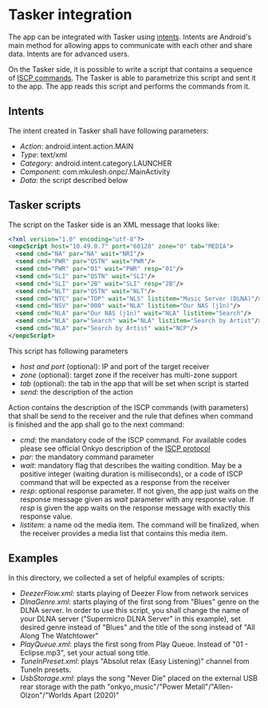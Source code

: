 # Tasker integration

The app can be integrated with Tasker using [intents](https://tasker.joaoapps.com/userguide/en/intents.html). 
Intents are Android's main method for allowing apps to communicate with each other and share data. 
Intents are for advanced users.

On the Tasker side, it is possible to write a script that contains a sequence of 
[ISCP commands](https://github.com/mkulesh/onpc/blob/master/doc/ISCP_AVR_140.xlsx). 
The Tasker is able to parametrize this script and sent it to the app. The app reads this script 
and performs the commands from it.

## Intents
The intent created in Tasker shall have following parameters:
- _Action_: android.intent.action.MAIN
- _Type_: text/xml
- _Category_: android.intent.category.LAUNCHER
- _Component_: com.mkulesh.onpc/.MainActivity
- _Data_: the script described below

## Tasker scripts 

The script on the Tasker side is an XML message that looks like:

```xml
<?xml version="1.0" encoding="utf-8"?>
<onpcScript host="10.49.0.7" port="60128" zone="0" tab="MEDIA">
  <send cmd="NA" par="NA" wait="NRI"/>
  <send cmd="PWR" par="QSTN" wait="PWR"/>
  <send cmd="PWR" par="01" wait="PWR" resp="01"/>
  <send cmd="SLI" par="QSTN" wait="SLI"/>
  <send cmd="SLI" par="2B" wait="SLI" resp="2B"/>
  <send cmd="NLT" par="QSTN" wait="NLT"/>
  <send cmd="NTC" par="TOP" wait="NLS" listitem="Music Server (DLNA)"/>
  <send cmd="NSV" par="000" wait="NLA" listitem="Our NAS (j1n)"/>
  <send cmd="NLA" par="Our NAS (j1n)" wait="NLA" listitem="Search"/>
  <send cmd="NLA" par="Search" wait="NLA" listitem="Search by Artist"/>
  <send cmd="NLA" par="Search by Artist" wait="NCP"/>
</onpcScript>
```

This script has following parameters
- _host and port_ (optional): IP and port of the target receiver
- _zone_ (optional): target zone if the receiver has multi-zone support
- _tab_ (optional): the tab in the app that will be set when script is started
- _send_: the description of the action

Action contains the description of the ISCP commands (with parameters) that shall be send to 
the receiver and the rule that defines when command is finished and the app shall go to the 
next command:
- _cmd_: the mandatory code of the ISCP command. For available codes please see official Onkyo 
description of the [ISCP protocol](https://github.com/mkulesh/onpc/blob/master/doc/ISCP_AVR_140.xlsx)
- _par_: the mandatory command parameter
- _wait_: mandatory flag that describes the waiting condition. May be a positive integer 
(waiting duration is milliseconds), or a code of ISCP command that will be expected as a response
from the receiver
- _resp_: optional response parameter. If not given, the app just waits on the response message
given as _wait_ parameter with any response value. If _resp_ is given the app waits on the
response message with exactly this response value.
- _listitem_: a name od the media item. The command will be finalized, when the receiver provides
a media list that contains this media item.


## Examples
In this directory, we collected a set of helpful examples of scripts:
- _DeezerFlow.xml_: starts playing of Deezer Flow from network services
- _DlnaGenre.xml_: starts playing of the first song from "Blues" genre on the DLNA server. In order 
to use this script, you shall change the name of your DLNA server ("Supermicro DLNA Server" in this 
example), set desired genre instead of "Blues" and the title of the song instead of 
"All Along The Watchtower"
- _PlayQueue.xml_: plays the first song from Play Queue. Instead of "01 - Eclipse.mp3", set your 
actual song title.
- _TuneInPreset.xml_: plays "Absolut relax (Easy Listening)" channel from TuneIn presets.
- _UsbStorage.xml_: plays the song "Never Die" placed on the external USB rear storage with the path
"onkyo_music"/"Power Metall"/"Allen-Olzon"/"Worlds Apart (2020)" 
